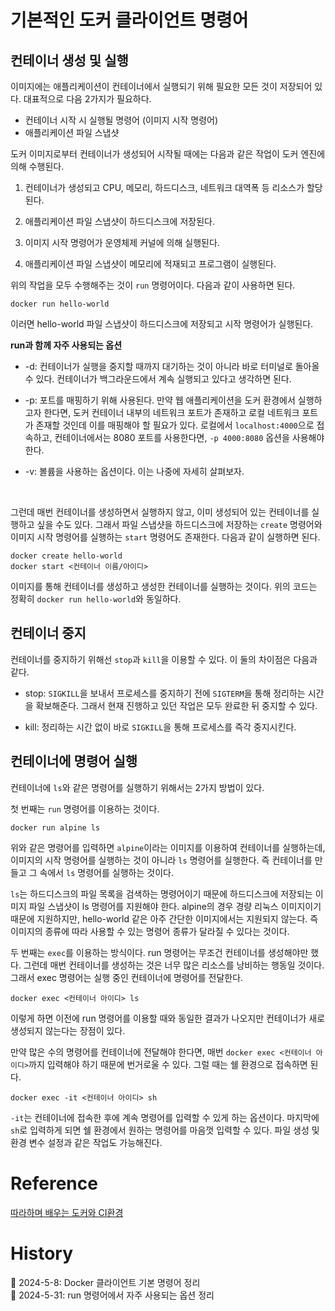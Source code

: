 # 기본적인 도커 클라이언트 명령어

## 컨테이너 생성 및 실행

이미지에는 애플리케이션이 컨테이너에서 실행되기 위해 필요한 모든 것이 저장되어 있다. 대표적으로 다음 2가지가 필요하다.

- 컨테이너 시작 시 실행될 명령어 (이미지 시작 명령어)
- 애플리케이션 파일 스냅샷

도커 이미지로부터 컨테이너가 생성되어 시작될 때에는 다음과 같은 작업이 도커 엔진에 의해 수행된다.

1. 컨테이너가 생성되고 CPU, 메모리, 하드디스크, 네트워크 대역폭 등 리소스가 할당된다.

2. 애플리케이션 파일 스냅샷이 하드디스크에 저장된다.

3. 이미지 시작 명령어가 운영체제 커널에 의해 실행된다.

4. 애플리케이션 파일 스냅샷이 메모리에 적재되고 프로그램이 실행된다.

위의 작업을 모두 수행해주는 것이 `run` 명령어이다. 다음과 같이 사용하면 된다.

```
docker run hello-world
```

이러면 hello-world 파일 스냅샷이 하드디스크에 저장되고 시작 명령어가 실행된다.

**run과 함께 자주 사용되는 옵션**

- -d: 컨테이너가 실행을 중지할 때까지 대기하는 것이 아니라 바로 터미널로 돌아올 수 있다. 컨테이너가 백그라운드에서 계속 실행되고 있다고 생각하면 된다.

- -p: 포트를 매핑하기 위해 사용된다. 만약 웹 애플리케이션을 도커 환경에서 실행하고자 한다면, 도커 컨테이너 내부의 네트워크 포트가 존재하고 로컬 네트워크 포트가 존재할 것인데 이를 매핑해야 할 필요가 있다. 로컬에서 `localhost:4000`으로 접속하고, 컨테이너에서는 8080 포트를 사용한다면, `-p 4000:8080` 옵션을 사용해야 한다.

- -v: 볼륨을 사용하는 옵션이다. 이는 나중에 자세히 살펴보자.

<br/>

그런데 매번 컨테이너를 생성하면서 실행하지 않고, 이미 생성되어 있는 컨테이너를 실행하고 싶을 수도 있다. 그래서 파일 스냅샷을 하드디스크에 저장하는 `create` 명령어와 이미지 시작 명령어를 실행하는 `start` 명령어도 존재한다. 다음과 같이 실행하면 된다.

```
docker create hello-world
docker start <컨테이너 이름/아이디>
```

이미지를 통해 컨테이너를 생성하고 생성한 컨테이너를 실행하는 것이다. 위의 코드는 정확히 `docker run hello-world`와 동일하다.

## 컨테이너 중지

컨테이너를 중지하기 위해선 `stop`과 `kill`을 이용할 수 있다. 이 둘의 차이점은 다음과 같다.

- stop: `SIGKILL`을 보내서 프로세스를 중지하기 전에 `SIGTERM`을 통해 정리하는 시간을 확보해준다. 그래서 현재 진행하고 있던 작업은 모두 완료한 뒤 중지할 수 있다.

- kill: 정리하는 시간 없이 바로 `SIGKILL`을 통해 프로세스를 즉각 중지시킨다.

## 컨테이너에 명령어 실행

컨테이너에 `ls`와 같은 명령어를 실행하기 위해서는 2가지 방법이 있다.

첫 번째는 `run` 명령어를 이용하는 것이다.

```
docker run alpine ls
```

위와 같은 명령어를 입력하면 `alpine`이라는 이미지를 이용하여 컨테이너를 실행하는데, 이미지의 시작 명령어를 실행하는 것이 아니라 `ls` 명령어를 실행한다. 즉 컨테이너를 만들고 그 속에서 `ls` 명령어를 실행하는 것이다.

`ls`는 하드디스크의 파일 목록을 검색하는 명령어이기 때문에 하드디스크에 저장되는 이미지 파일 스냅샷이 ls 명령어를 지원해야 한다. alpine의 경우 경량 리눅스 이미지이기 때문에 지원하지만, hello-world 같은 아주 간단한 이미지에서는 지원되지 않는다. 즉 이미지의 종류에 따라 사용할 수 있는 명령어 종류가 달라질 수 있다는 것이다.

두 번째는 `exec`를 이용하는 방식이다. run 명령어는 무조건 컨테이너를 생성해야만 했다. 그런데 매번 컨테이너를 생성하는 것은 너무 많은 리소스를 낭비하는 행동일 것이다. 그래서 exec 명령어는 실행 중인 컨테이너에 명령어를 전달한다.

```
docker exec <컨테이너 아이디> ls
```

이렇게 하면 이전에 run 명령어를 이용할 때와 동일한 결과가 나오지만 컨테이너가 새로 생성되지 않는다는 장점이 있다.

만약 많은 수의 명령어를 컨테이너에 전달해야 한다면, 매번 `docker exec <컨테이너 아이디>`까지 입력해야 하기 때문에 번거로울 수 있다. 그럴 때는 쉘 환경으로 접속하면 된다.

```
docker exec -it <컨테이너 아이디> sh
```

`-it`는 컨테이너에 접속한 후에 계속 명령어를 입력할 수 있게 하는 옵션이다. 마지막에 `sh`로 입력하게 되면 쉘 환경에서 원하는 명령어를 마음껏 입력할 수 있다. 파일 생성 및 환경 변수 설정과 같은 작업도 가능해진다.

# Reference

[따라하며 배우는 도커와 CI환경](https://www.inflearn.com/course/%EB%94%B0%EB%9D%BC%ED%95%98%EB%A9%B0-%EB%B0%B0%EC%9A%B0%EB%8A%94-%EB%8F%84%EC%BB%A4-ci/dashboard)

# History

📌 2024-5-8: Docker 클라이언트 기본 명령어 정리   
📌 2024-5-31: run 명령어에서 자주 사용되는 옵션 정리   